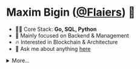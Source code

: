 # Maxim Bigin ([@Flaiers](https://github.com/flaiers)) 👋

- 👨‍💻 Core Stack: **Go, SQL, Python**
- 💼 Mainly focused on Backend & Management
- 🔥 Interested in Blockchain & Architecture
- 💬 Ask me about anything [here](https://flaiers.t.me)

<details>
  <p><summary>More...</summary></p>
  <img alt="GitHub stats" src="https://github-readme-stats.vercel.app/api?username=flaiers&count_private=true&show_icons=true&hide_title=true">
  <img alt="Top Langs" src="https://github-readme-stats.vercel.app/api/top-langs?username=flaiers&layout=compact&card_width=445">
</details>
